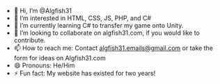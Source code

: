 - 👋 Hi, I’m @Algfish31
- 👀 I’m interested in HTML, CSS, JS, PHP, and C#
- 🌱 I’m currently learning C# to transfer my game onto Unity.
- 💞️ I’m looking to collaborate on algfish31.com, if you would like to contribute.
- 📫 How to reach me: Contact algfish31.emails@gmail.com or take the form for ideas on Algfish31.com
- 😄 Pronouns: He/Him
- ⚡ Fun fact: My website has existed for two years!

<!---
Algfish31/Algfish31 is a ✨ special ✨ repository because its `README.md` (this file) appears on your GitHub profile.
You can click the Preview link to take a look at your changes.
--->
